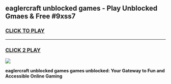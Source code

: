 
## eaglercraft unblocked games - Play Unblocked Gmaes & Free #9xss7
<h3>
<a href="https://premium.freeplayer.one?title=eaglercraft_unblocked_games&ref=03M">CLICK TO PLAY</a></h3>
<hr>

<h3>
<a href="https://premium.freeplayer.one?title=eaglercraft_unblocked_games&ref=03M">CLICK 2 PLAY</a>
  
</h3>

<a href="https://premium.freeplayer.one?title=eaglercraft_unblocked_games&ref=03M"><img src="https://clearcache.store/games.png"></a>


**eaglercraft unblocked games games unblocked: Your Gateway to Fun and Accessible Online Gaming**
